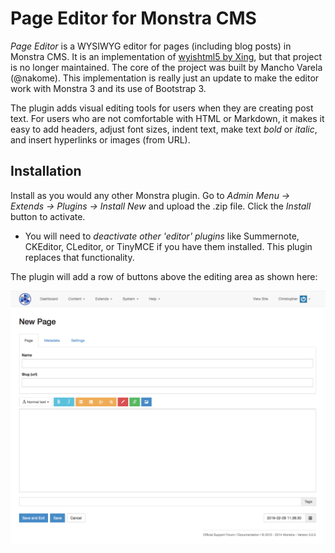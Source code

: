 # Page Editor for Monstra CMS

_Page Editor_ is a WYSIWYG editor for pages (including blog posts) in Monstra CMS. It is an implementation of [wyishtml5 by Xing](http://xing.github.io/wysihtml5/), but that project is no longer maintained. The core of the project was built by Mancho Varela (@nakome).  This implementation is really just an update to make the editor work with Monstra 3 and its use of Bootstrap 3.

The plugin adds visual editing tools for users when they are creating post text. For users who are not comfortable with HTML or Markdown, it makes it easy to add headers, adjust font sizes, indent text, make text *bold* or _italic_, and insert hyperlinks or images (from URL).

## Installation

Install as you would any other Monstra plugin. Go to *Admin Menu -> Extends -> Plugins -> Install New* and upload the .zip file. Click the _Install_ button to activate. 

-  You will need to *deactivate other 'editor' plugins* like Summernote, CKEditor, CLeditor, or TinyMCE if you have them installed. This plugin replaces that functionality.
	
	
The plugin will add a row of buttons above the editing area as shown here: 

![screenshot](https://raw.githubusercontent.com/monstrahost/page-editor/master/screenshot.png)
